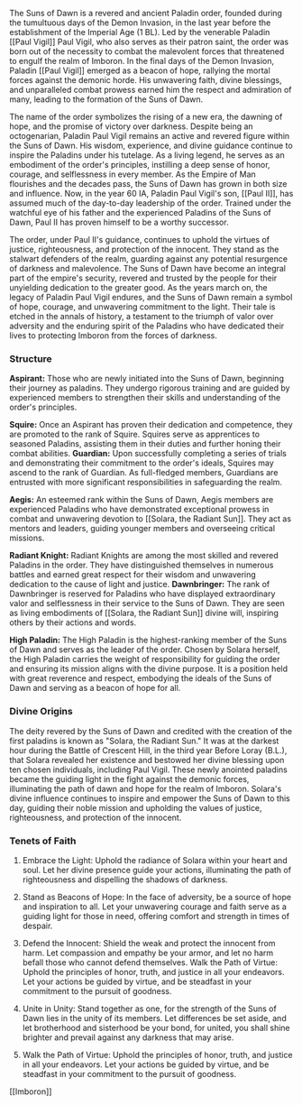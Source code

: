 The Suns of Dawn is a revered and ancient Paladin order, founded during the tumultuous days of the Demon Invasion, in the last year before the establishment of the Imperial Age (1 BL). Led by the venerable Paladin [[Paul Vigil]] Paul Vigil, who also serves as their patron saint, the order was born out of the necessity to combat the malevolent forces that threatened to engulf the realm of Imboron. In the final days of the Demon Invasion, Paladin [[Paul Vigil]] emerged as a beacon of hope, rallying the mortal forces against the demonic horde. His unwavering faith, divine blessings, and unparalleled combat prowess earned him the respect and admiration of many, leading to the formation of the Suns of Dawn. 

The name of the order symbolizes the rising of a new era, the dawning of hope, and the promise of victory over darkness. Despite being an octogenarian, Paladin Paul Vigil remains an active and revered figure within the Suns of Dawn. His wisdom, experience, and divine guidance continue to inspire the Paladins under his tutelage. As a living legend, he serves as an embodiment of the order's principles, instilling a deep sense of honor, courage, and selflessness in every member. As the Empire of Man flourishes and the decades pass, the Suns of Dawn has grown in both size and influence. Now, in the year 60 IA, Paladin Paul Vigil's son, [[Paul II]], has assumed much of the day-to-day leadership of the order. Trained under the watchful eye of his father and the experienced Paladins of the Suns of Dawn, Paul II has proven himself to be a worthy successor. 

The order, under Paul II's guidance, continues to uphold the virtues of justice, righteousness, and protection of the innocent. They stand as the stalwart defenders of the realm, guarding against any potential resurgence of darkness and malevolence. The Suns of Dawn have become an integral part of the empire's security, revered and trusted by the people for their unyielding dedication to the greater good. As the years march on, the legacy of Paladin Paul Vigil endures, and the Suns of Dawn remain a symbol of hope, courage, and unwavering commitment to the light. Their tale is etched in the annals of history, a testament to the triumph of valor over adversity and the enduring spirit of the Paladins who have dedicated their lives to protecting Imboron from the forces of darkness.

### Structure

**Aspirant:** Those who are newly initiated into the Suns of Dawn, beginning their journey as paladins. They undergo rigorous training and are guided by experienced members to strengthen their skills and understanding of the order's principles. 

**Squire:** Once an Aspirant has proven their dedication and competence, they are promoted to the rank of Squire. Squires serve as apprentices to seasoned Paladins, assisting them in their duties and further honing their combat abilities. **Guardian:** Upon successfully completing a series of trials and demonstrating their commitment to the order's ideals, Squires may ascend to the rank of Guardian. As full-fledged members, Guardians are entrusted with more significant responsibilities in safeguarding the realm. 

**Aegis:** An esteemed rank within the Suns of Dawn, Aegis members are experienced Paladins who have demonstrated exceptional prowess in combat and unwavering devotion to [[Solara, the Radiant Sun]]. They act as mentors and leaders, guiding younger members and overseeing critical missions. 

**Radiant Knight:** Radiant Knights are among the most skilled and revered Paladins in the order. They have distinguished themselves in numerous battles and earned great respect for their wisdom and unwavering dedication to the cause of light and justice. **Dawnbringer:** The rank of Dawnbringer is reserved for Paladins who have displayed extraordinary valor and selflessness in their service to the Suns of Dawn. They are seen as living embodiments of [[Solara, the Radiant Sun]] divine will, inspiring others by their actions and words. 

**High Paladin:** The High Paladin is the highest-ranking member of the Suns of Dawn and serves as the leader of the order. Chosen by Solara herself, the High Paladin carries the weight of responsibility for guiding the order and ensuring its mission aligns with the divine purpose. It is a position held with great reverence and respect, embodying the ideals of the Suns of Dawn and serving as a beacon of hope for all.

### Divine Origins

The deity revered by the Suns of Dawn and credited with the creation of the first paladins is known as "Solara, the Radiant Sun." It was at the darkest hour during the Battle of Crescent Hill, in the third year Before Loray (B.L.), that Solara revealed her existence and bestowed her divine blessing upon ten chosen individuals, including Paul Vigil. These newly anointed paladins became the guiding light in the fight against the demonic forces, illuminating the path of dawn and hope for the realm of Imboron. Solara's divine influence continues to inspire and empower the Suns of Dawn to this day, guiding their noble mission and upholding the values of justice, righteousness, and protection of the innocent.

### Tenets of Faith

1. Embrace the Light: Uphold the radiance of Solara within your heart and soul. Let her divine presence guide your actions, illuminating the path of righteousness and dispelling the shadows of darkness.

2. Stand as Beacons of Hope: In the face of adversity, be a source of hope and inspiration to all. Let your unwavering courage and faith serve as a guiding light for those in need, offering comfort and strength in times of despair.

3. Defend the Innocent: Shield the weak and protect the innocent from harm. Let compassion and empathy be your armor, and let no harm befall those who cannot defend themselves. Walk the Path of Virtue: Uphold the principles of honor, truth, and justice in all your endeavors. Let your actions be guided by virtue, and be steadfast in your commitment to the pursuit of goodness.

4. Unite in Unity: Stand together as one, for the strength of the Suns of Dawn lies in the unity of its members. Let differences be set aside, and let brotherhood and sisterhood be your bond, for united, you shall shine brighter and prevail against any darkness that may arise.

5. Walk the Path of Virtue: Uphold the principles of honor, truth, and justice in all your endeavors. Let your actions be guided by virtue, and be steadfast in your commitment to the pursuit of goodness.




[[Imboron]]